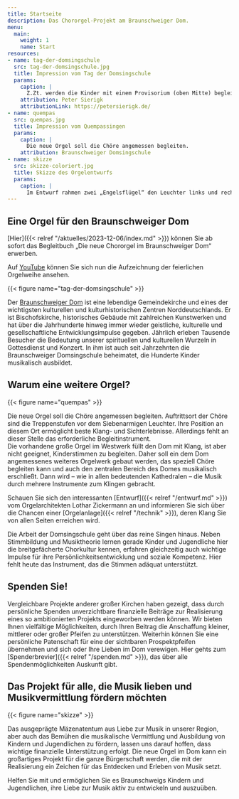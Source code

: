 ```yaml
---
title: Startseite
description: Das Chororgel-Projekt am Braunschweiger Dom.
menu:
  main:
    weight: 1
    name: Start
resources:
- name: tag-der-domsingschule
  src: tag-der-domsingschule.jpg
  title: Impression vom Tag der Domsingschule
  params:
    caption: |
      Z.Zt. werden die Kinder mit einem Provisorium (oben Mitte) begleitet.
    attribution: Peter Sierigk
    attributionLink: https://petersierigk.de/
- name: quempas
  src: quempas.jpg
  title: Impression vom Quempassingen
  params:
    caption: |
      Die neue Orgel soll die Chöre angemessen begleiten.
    attribution: Braunschweiger Domsingschule
- name: skizze
  src: skizze-coloriert.jpg
  title: Skizze des Orgelentwurfs
  params:
    caption: |
      Im Entwurf rahmen zwei „Engelsflügel“ den Leuchter links und rechts ein.
---
```


## Eine Orgel für den Braunschweiger Dom

<div class="notification">

[Hier]({{< relref "/aktuelles/2023-12-06/index.md" >}}) können Sie ab sofort das Begleitbuch „Die neue Chororgel im Braunschweiger Dom“ erwerben.

</div>

<div class="notification">

Auf [YouTube](https://youtube.com/watch?v=xAGsy1zXzzM) können Sie sich nun die Aufzeichnung der feierlichen Orgelweihe ansehen.

</div>

{{< figure name="tag-der-domsingschule" >}}

Der [Braunschweiger Dom](https://braunschweigerdom.de/) ist eine lebendige Gemeindekirche 
und eines der wichtigsten kulturellen und kulturhistorischen Zentren Norddeutschlands.
Er ist Bischofskirche, historisches Gebäude mit zahlreichen Kunstwerken 
und hat über die Jahrhunderte hinweg immer wieder geistliche, kulturelle 
und gesellschaftliche Entwicklungsimpulse gegeben. 
Jährlich erleben Tausende Besucher die Bedeutung unserer spirituellen und kulturellen Wurzeln 
in Gottesdienst und Konzert.
In ihm ist auch seit Jahrzehnten die Braunschweiger Domsingschule beheimatet, 
die Hunderte Kinder musikalisch ausbildet.


## Warum eine weitere Orgel?

{{< figure name="quempas" >}}

Die neue Orgel soll die Chöre angemessen begleiten.
Auftrittsort der Chöre sind die Treppenstufen vor dem Siebenarmigen Leuchter.
Ihre Position an diesem Ort ermöglicht beste Klang- und Sichterlebnisse.
Allerdings fehlt an dieser Stelle das erforderliche Begleitinstrument.  
Die vorhandene große Orgel im Westwerk füllt den Dom mit Klang, ist aber nicht geeignet, 
Kinderstimmen zu begleiten. Daher soll ein dem Dom angemessenes weiteres Orgelwerk gebaut werden, 
das speziell Chöre begleiten kann und auch den zentralen Bereich des Domes musikalisch erschließt. 
Dann wird&nbsp;– wie in allen bedeutenden Kathedralen&nbsp;– 
die Musik durch mehrere Instrumente zum Klingen gebracht.

Schauen Sie sich den interessanten [Entwurf]({{< relref "/entwurf.md" >}}) vom Orgelarchitekten Lothar Zickermann an 
und informieren Sie sich über die Chancen einer [Orgelanlage]({{< relref "/technik" >}}), 
deren Klang Sie von allen Seiten erreichen wird.

Die Arbeit der Domsingschule geht über das reine Singen hinaus. 
Neben Stimmbildung und Musiktheorie lernen gerade Kinder und Jugendliche hier 
die breitgefächerte Chorkultur kennen, 
erfahren gleichzeitig auch wichtige Impulse 
für ihre Persönlichkeitsentwicklung und soziale Kompetenz. 
Hier fehlt heute das Instrument, das die Stimmen adäquat unterstützt.

## Spenden Sie!

Vergleichbare Projekte anderer großer Kirchen haben gezeigt, 
dass durch persönliche Spenden unverzichtbare finanzielle Beiträge zur Realisierung 
eines so ambitionierten Projekts eingeworben werden können. 
Wir bieten Ihnen vielfältige Möglichkeiten, durch Ihren Beitrag die Anschaffung
kleiner, mittlerer oder großer Pfeifen zu unterstützen. 
Weiterhin können Sie eine persönliche Patenschaft für eine der sichtbaren Prospektpfeifen übernehmen 
und sich oder Ihre Lieben im Dom verewigen. 
Hier gehts zum [Spenderbrevier]({{< relref "/spenden.md" >}}), 
das über alle Spendenmöglichkeiten Auskunft gibt.

## Das Projekt für alle, die Musik lieben und Musikvermittlung fördern möchten

{{< figure name="skizze" >}}

Das ausgeprägte Mäzenatentum aus Liebe zur Musik in unserer Region, 
aber auch das Bemühen die musikalische Vermittlung und Ausbildung 
von Kindern und Jugendlichen zu fördern, lassen uns darauf hoffen, 
dass wichtige finanzielle Unterstützung erfolgt. 
Die neue Orgel im Dom kann ein großartiges Projekt für die ganze Bürgerschaft werden, 
die mit der Realisierung ein Zeichen für das Entdecken und Erleben von Musik setzt. 

Helfen Sie mit und ermöglichen Sie es Braunschweigs Kindern und Jugendlichen, 
ihre Liebe zur Musik aktiv zu entwickeln und auszuüben.
